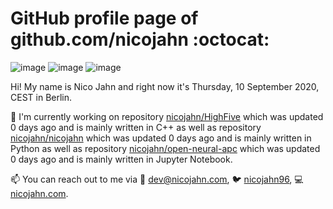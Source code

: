 # GitHub profile page of <!-- github -->github.com/nicojahn<!-- github --> :octocat:

![image](https://img.shields.io/badge/in%20progress%20since-aug.%201996-blue?style=flat) ![image](https://img.shields.io/badge/runs%20on-caffeine-brown?style=flat&logo=buy-me-a-coffee&logoColor=brown) ![image](https://img.shields.io/badge/homepage-blank-white?style=flat&?link=https://nicojahn.com&link=https://nicojahn.com)

Hi! My name is <!-- name -->Nico Jahn<!-- name --> and right now it's <!-- date -->Thursday, 10 September 2020, CEST<!-- date --> in <!-- city -->Berlin<!-- city -->.

🔭 I'm currently working on <!-- projects -->repository [nicojahn/HighFive](https://github.com/nicojahn/HighFive) which was updated 0 days ago and is mainly written in C++ as well as repository [nicojahn/nicojahn](https://github.com/nicojahn/nicojahn) which was updated 0 days ago and is mainly written in Python as well as repository [nicojahn/open-neural-apc](https://github.com/nicojahn/open-neural-apc) which was updated 0 days ago and is mainly written in Jupyter Notebook<!-- projects -->.

📫 You can reach out to me via <!-- contact -->:email: dev@nicojahn.com, :bird: [nicojahn96](https://twitter.com/nicojahn96), :computer: [nicojahn.com](nicojahn.com)<!-- contact -->.
